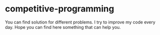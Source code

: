 # competitive-programming

You can find solution for different problems. I try to improve my code every day.
Hope you can find here something that can help you. 
